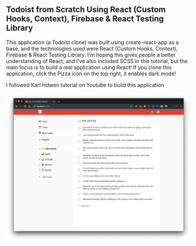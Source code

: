 ## Todoist from Scratch Using React (Custom Hooks, Context), Firebase & React Testing Library

This application (a Todoist clone) was built using create-react-app as a base, and the technologies used were React (Custom Hooks, Context), Firebase & React Testing Library. I'm hoping this gives people a better understanding of React, and I've also included SCSS in this tutorial, but the main focus is to build a real application using React! If you clone this application, click the Pizza icon on the top right, it enables dark mode!

I followed Karl Hdwen tutorial on Youtube to build this application

![Preview](todoist-preview.png?raw=true)
